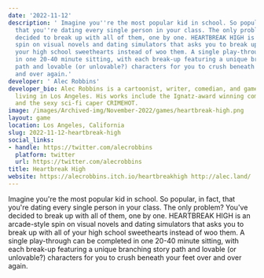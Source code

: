```yaml
---
date: '2022-11-12'
description: ' Imagine you''re the most popular kid in school. So popular, in fact,
  that you''re dating every single person in your class. The only problem? You''ve
  decided to break up with all of them, one by one. HEARTBREAK HIGH is an arcade-style
  spin on visual novels and dating simulators that asks you to break up with all of
  your high school sweethearts instead of woo them. A single play-through can be completed
  in one 20-40 minute sitting, with each break-up featuring a unique branching story
  path and lovable (or unlovable?) characters for you to crush beneath your feet over
  and over again.'
developer: ' Alec Robbins'
developer_bio: Alec Robbins is a cartoonist, writer, comedian, and game developer
  living in Los Angeles. His works include the Ignatz-award winning comic Mr. Boop
  and the sexy sci-fi caper CRIMEHOT.
image: /images/Archived-img/November-2022/games/heartbreak-high.png
layout: game
location: Los Angeles, California
slug: 2022-11-12-heartbreak-high
social_links:
- handle: https://twitter.com/alecrobbins
  platform: twitter
  url: https://twitter.com/alecrobbins
title: Heartbreak High
website: https://alecrobbins.itch.io/heartbreakhigh http://alec.land/
---
```


 Imagine you're the most popular kid in school. So popular, in fact, that you're dating every single person in your class. The only problem? You've decided to break up with all of them, one by one. HEARTBREAK HIGH is an arcade-style spin on visual novels and dating simulators that asks you to break up with all of your high school sweethearts instead of woo them. A single play-through can be completed in one 20-40 minute sitting, with each break-up featuring a unique branching story path and lovable (or unlovable?) characters for you to crush beneath your feet over and over again.